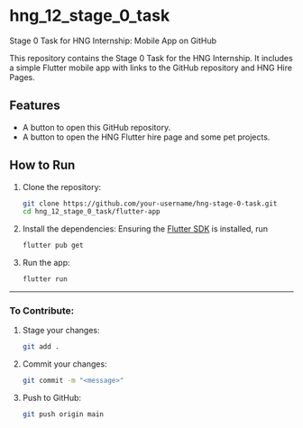 # hng_12_stage_0_task
Stage 0 Task for HNG Internship: Mobile App on GitHub

This repository contains the Stage 0 Task for the HNG Internship. It includes a simple Flutter mobile app with links to the GitHub repository and HNG Hire Pages.

## Features

- A button to open this GitHub repository.
- A button to open the HNG Flutter hire page and some pet projects.

## How to Run
1. Clone the repository:
   ```bash
   git clone https://github.com/your-username/hng-stage-0-task.git
   cd hng_12_stage_0_task/flutter-app
   ```

2. Install the dependencies:
   Ensuring the [Flutter SDK]() is installed, run
   ```bash
   flutter pub get
   ```

3. Run the app:
   ```bash
   flutter run
   ```
---

### **To Contribute**:
1. Stage your changes:
   ```bash
   git add .
   ```

2. Commit your changes:
   ```bash
   git commit -m "<message>"
   ```

3. Push to GitHub:
   ```bash
   git push origin main
   ```
